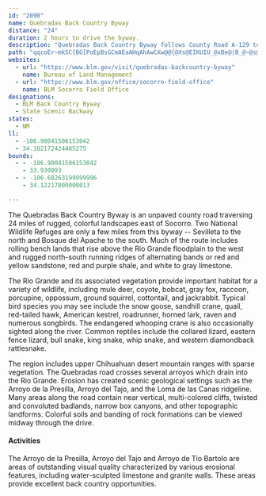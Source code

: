 ```yaml
---
id: "2090"
name: Quebradas Back Country Byway
distance: "24"
duration: 2 hours to drive the byway.
description: "Quebradas Back Country Byway follows County Road A-129 to US-380, passing through two wildlife refuges."
path: "qqcoEr~mkSC{BG[PoEpBsGCmAEaAHqAhAwCXw@@{@Xs@EIKUIU_@xBe@|B_@~@s@f@kIRmTJgHs@sK}AgP{GqDSsHg@eJ_Ay@g@yIaEwBGC]G{@IcA[?_@aAq@gBQwA_@eDAgAEwBGkFEoDe@yAg@Si@}@]}DIcAIcRAIs@eETaFhHsAL[LYBcGtCaGrGoDlGiB`CgAtBk@vEKlHOl@UdBwAx@s@lAcALGb@MlAmABmAlEgR^gFTyYd@mFMeEe@oDgA}B{F_IeAmCm@wFGaKJwFXaEt@mLt@kLr@w]d@kUZwA~E}KhEwQTiCByDKgAT_IcAqLME_FyGeAeEcAmBiEk@uAo@oJ}Ju@wCWkDmCqFy@yCs@}Fk@uOPkLa@kOGw@EcM`@}PDoARaJVwJRmEa@kHgAqHIiCI_Df@]pJgH~CwFjC}DfEaEjFqAlDi@~Cs@tC}CzDwClDyApBiCz@_Cn@m@eB}C{@aCqAqDMgAUgBZiC^q@TOj`@eAvZw@~AUrK?vLp@zIEtJ{AzEd@zBj@zADnJiBtL}BvB?~AZlC|AbKnDlCd@lD?`A[pC_AxDkDvAcDbCiIv@wAvCmBtD?~CXhMl@vR?hNaA`Ew@~M_FvFwAzCQhH`@jBHdRpDdIT~AOhFg@FOZ?HOhGk@fBDhHzA~HVnXxOdQnIlEv@lDa@TqMCkI[cDgAqFQ}Bx@K~C|Ad@EPgAm@wBmAyBM{@z@u@V?xA}@rB}BQgBeDmGASK{BVu@bAwAvBmA~D_FbB?rCt@pIYdI[lAZzS[^TzMzPLO|G}@jH_AlBDh@p@pKn[t@lAvAj@hDDzCg@bCq@zA_AhEmGtA}AzAaAlAIlF[hAa@l@i@t@iBTyC`@eA~CgFhEeJHM|@sAhAk@hDq@t@u@~@cCh@a@tC{@hDqAlCOfAXP`@pAH~DtBpBpAlAZpB[vDsBbJqADOX?zDwBrFg@pGgBhD?pBj@hRtJlC?hC{@hF}HfAq@hFwBpBKdAj@fHvGrAv@lEpAbCDdBUfBq@nDaCf@[hIyC~ADbGlBlDBnZ{AhE}APDzDaB~Cg@`Oo@lHJlCa@b@a@VeAMoCm@e@wCeFCq@_@Ek@kBSm@iAwGQqFLmA`EqH~@{D?sBWeDgAqFiAoDcBsDiDsHwAsBc@a@i@e@{Co@gAg@eBaBmBgAqAIMk@_A{@mGuIc@mCPmBf@}Az@kA~AaAvJiCvAsB~CsB~YuVp@Q^eAdS{Oz@kAlAuIt@sCvAkBfDmEhCiD^aAVcCp@wBbBiCvBmBbAaB~@_CpAmHv@aBpDsMv@aAbAo@zDeDbLgG^u@rBa@tF_DdBOLe@tHaFzCyDhDyGtAyDlAwFz@wBhAgBZQhFqC@AvBsBbFyNdBeFpFgHdBaF~DeRzFoe@T}BMaFcBeK?gAz@eG"
websites:
  - url: "https://www.blm.gov/visit/quebradas-backcountry-byway"
    name: Bureau of Land Management
  - url: "https://www.blm.gov/office/socorro-field-office"
    name: BLM Socorro Field Office
designations:
  - BLM Back Country Byway
  - State Scenic Backway
states:
  - NM
ll:
  - -106.90041506153042
  - 34.102172424485275
bounds:
  - - -106.90041506153042
    - 33.930093
  - - -106.68263199999996
    - 34.12217800000013

---
```


<p>The Quebradas Back Country Byway is an unpaved county road traversing 24 miles of rugged, colorful landscapes east of Socorro. Two National Wildlife Refuges are only a few miles from this byway -- Sevilleta to the north and Bosque del Apache to the south. Much of the route includes rolling bench lands that rise above the Rio Grande floodplain to the west and rugged north-south running ridges of alternating bands or red and yellow sandstone, red and purple shale, and white to gray limestone.</p>

<p>The Rio Grande and its associated vegetation provide important habitat for a variety of wildlife, including mule deer, coyote, bobcat, gray fox, raccoon, porcupine, oppossum, ground squirrel, cottontail, and jackrabbit. Typical bird species you may see include the snow goose, sandhill crane, quail, red-tailed hawk, American kestrel, roadrunner, horned lark, raven and numerous songbirds. The endangered whooping crane is also occasionally
sighted along the river. Common reptiles include the collared lizard, eastern fence lizard, bull snake, king snake, whip snake, and western diamondback rattlesnake.</p>

<p>The region includes upper Chihuahuan desert mountain ranges with sparse vegetation. The Quebradas road crosses several arroyos which drain into the Rio Grande. Erosion has created scenic geological settings such as the Arroyo de la Presilla, Arroyo del Tajo, and the Loma de las Canas ridgeline. Many areas along the road contain near vertical, multi-colored cliffs, twisted and convoluted badlands, narrow box canyons, and other topographic landforms. Colorful soils and banding of rock formations can be viewed midway through the drive.</p>

<h4>Activities</h4>

<p>The Arroyo de la Presilla, Arroyo del Tajo and Arroyo de Tio Bartolo are areas of outstanding visual quality characterized by various erosional features, including water-sculpted limestone and granite walls. These areas provide excellent back country opportunities.</p>
